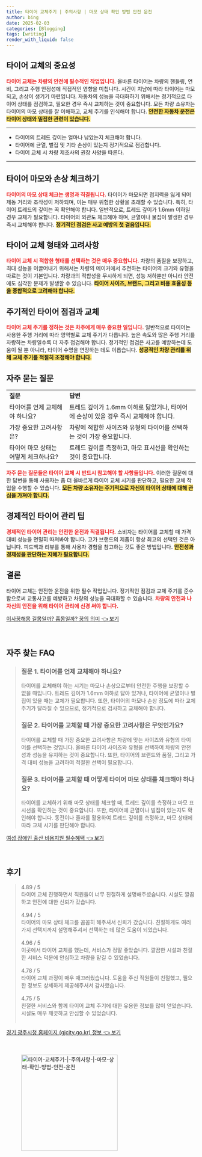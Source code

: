 ```yaml
---
title: 타이어 교체주기 | 주의사항 | 마모 상태 확인 방법 안전 운전
author: bing
date: 2025-02-03
categories: [Blogging]
tags: [writing]
render_with_liquid: false
---
```



<h2 id='타이어_교체의_중요성'>타이어 교체의 중요성</h2>

<p><b><span style="color: #ee2323;">타이어 교체는 차량의 안전에 필수적인 작업입니다.</span></b> 올바른 타이어는 차량의 핸들링, 연비, 그리고 주행 안정성에 직접적인 영향을 미칩니다. 시간이 지남에 따라 타이어는 마모되고, 손상이 생기기 마련입니다. 자동차의 성능을 극대화하기 위해서는 정기적으로 타이어 상태를 점검하고, 필요한 경우 즉시 교체하는 것이 중요합니다. 
모든 차량 소유자는 타이어의 마모 상태를 잘 이해하고, 교체 주기를 인식해야 합니다. <b><span style="background-color: #ffe066;">안전한 자동차 운전은 타이어 상태와 밀접한 관련이 있습니다.</span></b></p>

<hr />

<ul>
    <li>타이어의 트레드 깊이는 얼마나 남았는지 체크해야 합니다.</li>
    <li>타이어에 균열, 벌집 및 기타 손상이 있는지 정기적으로 점검합니다.</li>
    <li>타이어 교체 시 차량 제조사의 권장 사양을 따른다.</li>
</ul>

<hr />

<h2 id='타이어_마모와_손상_체크'>타이어 마모와 손상 체크하기</h2>

<p><b><span style="color: #ee2323;">타이어의 마모 상태 체크는 생명과 직결됩니다.</span></b> 타이어가 마모되면 접지력을 잃게 되어 제동 거리와 조작성이 저하되며, 이는 매우 위험한 상황을 초래할 수 있습니다. 특히, 타이어 트레드의 깊이는 꼭 확인해야 합니다. 
일반적으로, 트레드 깊이가 1.6mm 이하일 경우 교체가 필요합니다. 타이어의 외관도 체크해야 하며, 균열이나 물집이 발생한 경우 즉시 교체해야 합니다. <b><span style="background-color: #ffe066;">정기적인 점검은 사고 예방의 첫 걸음입니다.</span></b></p>

<h2 id='타이어_교체_형태'>타이어 교체 형태와 고려사항</h2>

<p><b><span style="color: #ee2323;">타이어 교체 시 적합한 형태를 선택하는 것은 매우 중요합니다.</span></b> 차량의 품질을 보장하고, 최대 성능을 이끌어내기 위해서는 차량의 메이커에서 추천하는 타이어의 크기와 유형을 따르는 것이 기본입니다. 
차량과의 적합성을 무시하게 되면, 성능 저하뿐만 아니라 안전에도 심각한 문제가 발생할 수 있습니다. <b><span style="background-color: #ffe066;">타이어 사이즈, 브랜드, 그리고 비용 효율성 등을 종합적으로 고려해야 합니다.</span></b></p>

<h2 id='주기적인_타이어_점검'>주기적인 타이어 점검과 교체</h2>

<p><b><span style="color: #ee2323;">타이어 교체 주기를 정하는 것은 차주에게 매우 중요한 일입니다.</span></b> 일반적으로 타이어는 사용한 주행 거리에 따라 영역별로 교체 주기가 다릅니다. 
높은 속도와 많은 주행 거리를 자랑하는 차량일수록 더 자주 점검해야 합니다. 정기적인 점검은 사고를 예방하는데 도움이 될 뿐 아니라, 타이어 수명을 연장하는 데도 이롭습니다. <b><span style="background-color: #ffe066;">성공적인 차량 관리를 위해 교체 주기를 적절히 조정해야 합니다.</span></b></p>

<h2 id='자주_묻는_질문'>자주 묻는 질문</h2>

<table>
    <tr>
        <td><b>질문</b></td>
        <td><b>답변</b></td>
    </tr>
    <tr>
        <td>타이어를 언제 교체해야 하나요?</td>
        <td>트레드 깊이가 1.6mm 이하로 닳았거나, 타이어에 손상이 있을 경우 즉시 교체해야 합니다.</td>
    </tr>
    <tr>
        <td>가장 중요한 고려사항은?</td>
        <td>차량에 적합한 사이즈와 유형의 타이어를 선택하는 것이 가장 중요합니다.</td>
    </tr>
    <tr>
        <td>타이어 마모 상태는 어떻게 체크하나요?</td>
        <td>트레드 깊이를 측정하고, 마모 표시선을 확인하는 것이 중요합니다.</td>
    </tr>
</table>

<p><b><span style="color: #ee2323;">자주 묻는 질문들은 타이어 교체 시 반드시 참고해야 할 사항들입니다.</span></b> 이러한 질문에 대한 답변을 통해 사용자는 좀 더 올바르게 타이어 교체 시기를 판단하고, 필요한 교체 작업을 수행할 수 있습니다. <b><span style="background-color: #ffe066;">모든 차량 소유자는 주기적으로 자신의 타이어 상태에 대해 관심을 가져야 합니다.</span></b></p>

<h2 id='경제적인_타이어_관리'>경제적인 타이어 관리 팁</h2>

<p><b><span style="color: #ee2323;">경제적인 타이어 관리는 안전한 운전과 직결됩니다.</span></b> 소비자는 타이어를 교체할 때 가격 대비 성능을 면밀히 따져봐야 합니다. 고가 브랜드의 제품이 항상 최고의 선택인 것은 아닙니다. 피드백과 리뷰를 통해 사용자 경험을 참고하는 것도 좋은 방법입니다. <b><span style="background-color: #ffe066;">안전성과 경제성을 판단하는 지혜가 필요합니다.</span></b></p>

<h2 id='결론'>결론</h2>

<p>타이어 교체는 안전한 운전을 위한 필수 작업입니다. 정기적인 점검과 교체 주기를 준수함으로써 교통사고를 예방하고 차량의 성능을 극대화할 수 있습니다. <b><span style="color: #ee2323;">차량의 안전과 나 자신의 안전을 위해 타이어 관리에 신경 써야 합니다.</span></b> </p>


<p><a class="click-button" title="이사꿈해몽 길몽일까? 흉몽일까? 꿈의 의미" href="https://aptwhite.github.io/posts/%EC%9D%B4%EC%82%AC%EA%BF%88%ED%95%B4%EB%AA%BD-%EA%B8%B8%EB%AA%BD%EC%9D%BC%EA%B9%8C-%ED%9D%89%EB%AA%BD%EC%9D%BC%EA%B9%8C-%EA%BF%88%EC%9D%98-%EC%9D%98%EB%AF%B8/" rel="dofollow">이사꿈해몽 길몽일까? 흉몽일까? 꿈의 의미 👈 보기</a></p><br>
<h2 id='자주_찾는_FAQ'>자주 찾는 FAQ</h2>
<div itemscope="" itemtype="https://schema.org/FAQPage"> 
<blockquote> 
<div itemscope="" itemprop="mainEntity" itemtype="https://schema.org/Question"> 
<h3 itemprop="name">질문 1. 타이어를 언제 교체해야 하나요?</h3> 
<div itemscope="" itemprop="acceptedAnswer" itemtype="https://schema.org/Answer"> 
<span itemprop="text"> 
<p>타이어를 교체해야 하는 시기는 마모나 손상으로부터 안전한 주행을 보장할 수 없을 때입니다. 트레드 깊이가 1.6mm 이하로 닳아 있거나, 타이어에 균열이나 벌집이 있을 때는 교체가 필요합니다. 또한, 타이어의 마모나 손상 정도에 따라 교체 주기가 달라질 수 있으므로, 정기적으로 검사하고 교체해야 합니다.</p> 
</span> 
</div> 
</div> 

<div itemscope="" itemprop="mainEntity" itemtype="https://schema.org/Question"> 
<h3 itemprop="name">질문 2. 타이어를 교체할 때 가장 중요한 고려사항은 무엇인가요?</h3> 
<div itemscope="" itemprop="acceptedAnswer" itemtype="https://schema.org/Answer"> 
<span itemprop="text"> 
<p>타이어를 교체할 때 가장 중요한 고려사항은 차량에 맞는 사이즈와 유형의 타이어를 선택하는 것입니다. 올바른 타이어 사이즈와 유형을 선택하여 차량의 안전성과 성능을 유지하는 것이 중요합니다. 또한, 타이어의 브랜드와 품질, 그리고 가격 대비 성능을 고려하여 적절한 선택이 필요합니다.</p> 
</span> 
</div> 
</div> 

<div itemscope="" itemprop="mainEntity" itemtype="https://schema.org/Question"> 
<h3 itemprop="name">질문 3. 타이어를 교체할 때 어떻게 타이어 마모 상태를 체크해야 하나요?</h3> 
<div itemscope="" itemprop="acceptedAnswer" itemtype="https://schema.org/Answer"> 
<span itemprop="text"> 
<p>타이어를 교체하기 위해 마모 상태를 체크할 때, 트레드 깊이를 측정하고 마모 표시선을 확인하는 것이 중요합니다. 또한, 타이어에 균열이나 벌집이 있는지도 확인해야 합니다. 동전이나 줄자를 활용하여 트레드 깊이를 측정하고, 마모 상태에 따라 교체 시기를 판단해야 합니다.</p> 
</span> 
</div> 
</div> 
</blockquote> 
</div>
<p><a class="click-button" title="여성 장애인 출산 비용지원 필수혜택" href="https://aptwhite.github.io/posts/%EC%97%AC%EC%84%B1-%EC%9E%A5%EC%95%A0%EC%9D%B8-%EC%B6%9C%EC%82%B0-%EB%B9%84%EC%9A%A9%EC%A7%80%EC%9B%90-%ED%95%84%EC%88%98%ED%98%9C%ED%83%9D/" rel="dofollow">여성 장애인 출산 비용지원 필수혜택 👈 보기</a></p><br>
<h2 id='후기'>후기</h2>
<div itemscope itemtype="https://schema.org/Product">
  <blockquote>
  <div itemprop="review" itemscope itemtype="https://schema.org/Review">
      <div itemprop="reviewRating" itemscope itemtype="https://schema.org/Rating"> <span itemprop="ratingValue">4.89</span> / <span itemprop="bestRating">5</span> </div>
      <span itemprop="reviewBody">타이어 교체 진행하면서 직원들이 너무 친절하게 설명해주셨습니다. 시설도 깔끔하고 안전에 대한 신뢰가 갔습니다.</span>
  </div>
  <br>
  <div itemprop="review" itemscope itemtype="https://schema.org/Review">
      <div itemprop="reviewRating" itemscope itemtype="https://schema.org/Rating"> <span itemprop="ratingValue">4.94</span> / <span itemprop="bestRating">5</span> </div>
      <span itemprop="reviewBody">타이어의 마모 상태 체크를 꼼꼼히 해주셔서 신뢰가 갔습니다. 친절하게도 여러 가지 선택지까지 설명해주셔서 선택하는 데 많은 도움이 되었습니다.</span>
  </div>
  <br>
  <div itemprop="review" itemscope itemtype="https://schema.org/Review">
      <div itemprop="reviewRating" itemscope itemtype="https://schema.org/Rating"> <span itemprop="ratingValue">4.96</span> / <span itemprop="bestRating">5</span> </div>
      <span itemprop="reviewBody">이곳에서 타이어 교체를 했는데, 서비스가 정말 좋았습니다. 깔끔한 시설과 친절한 서비스 덕분에 안심하고 차량을 맡길 수 있었습니다.</span>
  </div>
  <br>
  <div itemprop="review" itemscope itemtype="https://schema.org/Review">
      <div itemprop="reviewRating" itemscope itemtype="https://schema.org/Rating"> <span itemprop="ratingValue">4.78</span> / <span itemprop="bestRating">5</span> </div>
      <span itemprop="reviewBody">타이어 교체 과정이 매우 매끄러웠습니다. 도움을 주신 직원들이 친절했고, 필요한 정보도 상세하게 제공해주셔서 감사했습니다.</span>
  </div>
  <br>
  <div itemprop="review" itemscope itemtype="https://schema.org/Review">
      <div itemprop="reviewRating" itemscope itemtype="https://schema.org/Rating"> <span itemprop="ratingValue">4.75</span> / <span itemprop="bestRating">5</span> </div>
      <span itemprop="reviewBody">친절한 서비스와 함께 타이어 교체 주기에 대한 유용한 정보를 많이 얻었습니다. 시설도 매우 깨끗하고 안심할 수 있었습니다.</span>
  </div>
  <br>
  </blockquote>
</div>
<p><a class="click-button" title="경기 광주시청 홈페이지 (gjcity.go.kr) 정보" href="https://aptwhite.github.io/posts/%EA%B2%BD%EA%B8%B0-%EA%B4%91%EC%A3%BC%EC%8B%9C%EC%B2%AD-%ED%99%88%ED%8E%98%EC%9D%B4%EC%A7%80-(gjcity.go.kr)-%EC%A0%95%EB%B3%B4/" rel="dofollow">경기 광주시청 홈페이지 (gjcity.go.kr) 정보 👈 보기</a></p><br>
<figure class="image"><img src="https://aptwhite.github.io/assets/img/thumbnail/타이어-교체주기-|-주의사항-|-마모-상태-확인-방법-안전-운전.webp" alt="타이어-교체주기-|-주의사항-|-마모-상태-확인-방법-안전-운전" width="256" height="256"></figure>